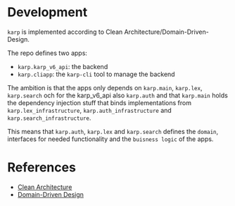 # Development

`karp` is implemented according to Clean Architecture/Domain-Driven-Design.

The repo defines two apps:
- `karp.karp_v6_api`: the backend
- `karp.cliapp`: the `karp-cli` tool to manage the backend

The ambition is that the apps only depends on `karp.main`, `karp.lex`, `karp.search` och for the karp_v6_api also `karp.auth` and that `karp.main` holds the dependency injection stuff that binds implementations from `karp.lex_infrastructure`, `karp.auth_infrastructure` and `karp.search_infrastructure`.

This means that `karp.auth`, `karp.lex` and `karp.search` defines the `domain`, interfaces for needed functionality and the `buisness logic` of the apps.


# References

- [Clean Architecture]()
- [Domain-Driven Design]()
